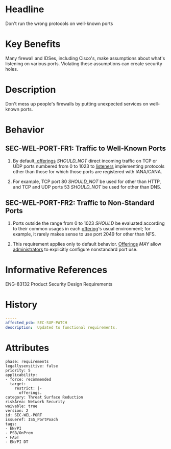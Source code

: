 # Headline

Don't run the wrong protocols on well-known ports

# Key Benefits

Many firewall and IDSes, including Cisco's, make assumptions about
what's listening on various ports. Violating these assumptions can
create security holes.

# Description

Don't mess up people's firewalls by putting unexpected services on
well-known ports.

# Behavior

## SEC-WEL-PORT-FR1: Traffic to Well-Known Ports

1. By default[, offerings](#DEF_Offering) _SHOULD_NOT_ direct incoming traffic on TCP or UDP ports numbered from 0 to 1023 to [listeners](#DEF_Listener) implementing protocols other than those for which those ports are registered with IANA/CANA.

1. For example, TCP port 80 _SHOULD_NOT_ be used for other than HTTP, and TCP and UDP ports 53 _SHOULD_NOT_ be used for other than DNS.

## SEC-WEL-PORT-FR2: Traffic to Non-Standard Ports

1. Ports outside the range from 0 to 1023 _SHOULD_ be evaluated according to their common usages in each [offering](#DEF_Offering)'s usual environment; for example, it rarely makes sense to use port 2049 for other than NFS.

1. This requirement applies only to default behavior. [Offerings](#DEF_Offering) _MAY_ allow [administrators](#DEF_Administrator) to explicitly configure nonstandard port use.

# Informative References

ENG-83132 Product Security Design Requirements

# History
```yaml
-----
affected_psb: SEC-SUP-PATCH
description:  Updated to functional requirements.

```

# Attributes

    phase: requirements
    legallysensitive: false
    priority: 5
    applicability:
    - force: recommended
      target:
        restrict: |-
          offerings.
    category: Threat Surface Reduction
    riskArea: Network Security
    waivable: true
    version: 2
    id: SEC-WEL-PORT
    issueref: ISS_PortPoach
    tags:
    - EN/PI
    - PSB/OnPrem
    - FAST
    - EN/PI DT
